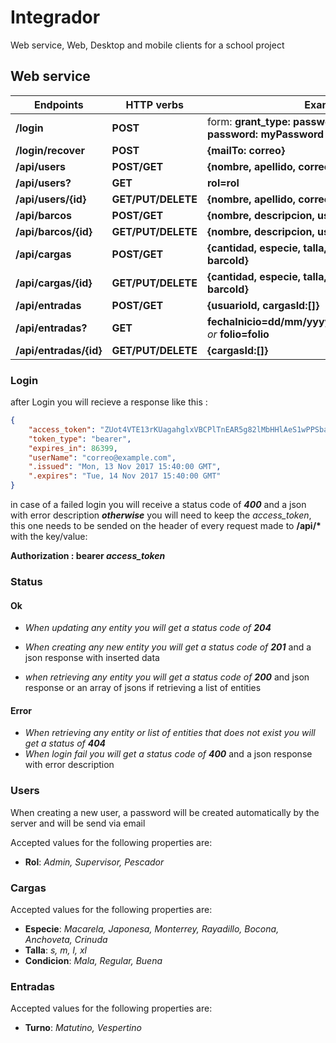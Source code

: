# Integrador
Web service, Web, Desktop and mobile clients for a school project

## Web service

Endpoints    | HTTP verbs   | Examples
------------ | -------------|-------------
__/login__            | __POST__                | form: __grant_type: password, username: correo, password: myPassword__
__/login/recover__    | __POST__                | __{mailTo: correo}__
__/api/users__        | __POST/GET__            | __{nombre, apellido, correo, rfc, rol}__
__/api/users?__       | __GET__                 | __rol=rol__
__/api/users/{id}__   | __GET/PUT/DELETE__      | __{nombre, apellido, correo, rfc, rol, password}__
__/api/barcos__       | __POST/GET__            | __{nombre, descripcion, usuarioId}__
__/api/barcos/{id}__  | __GET/PUT/DELETE__      | __{nombre, descripcion, usuarioId}__
__/api/cargas__       | __POST/GET__            | __{cantidad, especie, talla, temperatura, condicion, barcoId}__
__/api/cargas/{id}__  | __GET/PUT/DELETE__      | __{cantidad, especie, talla, temperatura, condicion, barcoId}__
__/api/entradas__     | __POST/GET__            | __{usuarioId, cargasId:[]}__
__/api/entradas?__    | __GET__                 | __fechaInicio=dd/mm/yyyy&fechaFin=dd/mm/yyyy__ *or* __folio=folio__
__/api/entradas/{id}__| __GET/PUT/DELETE__      | __{cargasId:[]}__


### Login
after Login you will recieve a response like this :
```json
{
    "access_token": "ZUot4VTE13rKUagahglxVBCPlTnEAR5g82lMbHHlAeS1wPPSbaRtjBqMmA0V00AVtoFku6fKZmMcCyF8fyPztAumSN3Rzxay_G8F5eo4OtHTQ2npEm-ha4qeTqm_CwSyO6LzJF-IgAP2j9hsPfyttiwpBjd6GgYuZq0sBSKXvKvqW4CGQfjCaw2NHdIFqlkvo5fxvaJS8oqNks4dxiMOJ3Xf0Rlj6t2jiLkoO5X1xHPn34NsoLOqqwUe-ZIlq-VsTrUZtadLKk3PRIcezoWcq9nGX3pLmrR-Wi-Kex_6QC55WXVK8beCtC8GPyUS3zykM2GpR04gvfEN84OCCnsS11KodPOOQSugt1mP-KRUVvqcNDGZqvlTZxmP_F8d118Gd02R1-v2tiGshC6B1EEVDg",
    "token_type": "bearer",
    "expires_in": 86399,
    "userName": "correo@example.com",
    ".issued": "Mon, 13 Nov 2017 15:40:00 GMT",
    ".expires": "Tue, 14 Nov 2017 15:40:00 GMT"
}
```
in case of a failed login you will receive a status code of __*400*__ and a json with error description
__*otherwise*__
you will need to keep the *access_token*, this one needs to be sended on the header of every request made to __/api/*__
with the key/value:

__Authorization : bearer *access_token*__


### Status
#### Ok
* *When updating any entity you will get a status code of __204__*

* *When creating any new entity you will get a status code of __201__* and a json response with inserted data

* *when retrieving any entity you will get a status code of __200__* and json response or an array of jsons if retrieving a list of entities

#### Error
* *When retrieving any entity or list of entities that does not exist you will get a status of __404__*
* *When login fail you will get a status code of __400__* and a json response with error description

### Users
When creating a new user, a password will be created automatically by the server and will be send via email

Accepted values for the following properties are:
* __Rol__: *Admin, Supervisor, Pescador*

### Cargas
Accepted values for the following properties are:
* __Especie__: *Macarela, Japonesa, Monterrey, Rayadillo, Bocona, Anchoveta, Crinuda*
* __Talla__: *s, m, l, xl*
* __Condicion__: *Mala, Regular, Buena*

### Entradas
Accepted values for the following properties are:
* __Turno__: *Matutino, Vespertino*